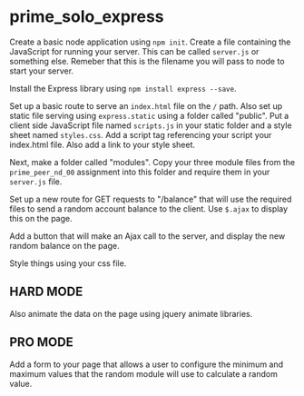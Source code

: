 # prime_solo_express

Create a basic node application using `npm init`.
Create a file containing the JavaScript for running your server. This can be called `server.js` or something else. Remeber that this is the filename you will pass to node to start your server. 

Install the Express library using `npm install express --save`.

Set up a basic route to serve an `index.html` file on the `/` path. Also set up static file serving using `express.static` using a folder called "public". Put a client side JavaScript file named `scripts.js` in your static folder and a style sheet named `styles.css`. Add a script tag referencing your script your index.html file. Also add a link to your style sheet.

Next, make a folder called "modules". Copy your three module files from the `prime_peer_nd_00` assignment into this folder and require them in your `server.js` file.

Set up a new route for GET requests to "/balance" that will use the required files to send a random account balance to the client. Use `$.ajax` to display this on the page. 

Add a button that will make an Ajax call to the server, and display the new random balance on the page.

Style things using your css file.

## HARD MODE

Also animate the data on the page using jquery animate libraries.

## PRO MODE 

Add a form to your page that allows a user to configure the minimum and maximum values that the random module will use to calculate a random value. 
